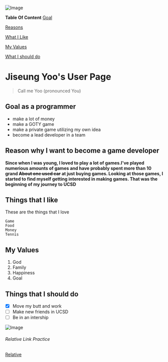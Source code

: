 ![Image](https://encrypted-tbn0.gstatic.com/images?q=tbn:ANd9GcSC7wECbfPg_F3eIQgQ2Rfm_H0BCHGP-P5MyA&usqp=CAU)

**Table Of Content**
[Goal](#Goal-as-a-programmer)

[Reasons](#Reason-why-I-want-to-become-a-game-developer)

[What I Like](Things-that-I-like)

[My Values](My-Values)

[What I should do](Things-that-I-should-do)

# Jiseung Yoo's User Page

> Call me Yoo (pronounced You)

## Goal as a programmer
- make a lot of money
- make a GOTY game
- make a private game utilizing my own idea
- become a lead developer in a team

## Reason why I want to become a game developer

**Since when I was young, I loved to play a lot of games.I've played numerious amounts of games 
and have probably spent more than 10 grand ~~About one used car~~ at just buying games. 
Looking at those games, I started to find myself getting interested in making games. 
That was the beginning of my journey to UCSD**

## Things that I like
These are the things that I love
```
Game
Food
Money
Tennis
```
## My Values
1. God
2. Family
3. Happiness
4. Goal

## Things that I should do
- [x] Move my butt and work
- [ ] Make new friends in UCSD
- [ ] Be in an intership

![Image](https://media.makeameme.org/created/too-many-things-592d67.jpg)

###### Relative Link Practice
[Relative](relative.png)
